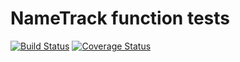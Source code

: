 # NameTrack function tests

[![Build Status](https://travis-ci.org/dyllanhope/greetings-webapp.svg?branch=master)](https://travis-ci.org/dyllanhope/greetings-webapp) [![Coverage Status](https://coveralls.io/repos/github/dyllanhope/greetings-webapp/badge.svg)](https://coveralls.io/github/dyllanhope/greetings-webapp)

